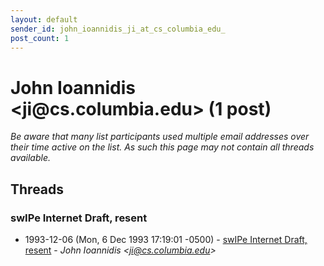 ```yaml
---
layout: default
sender_id: john_ioannidis_ji_at_cs_columbia_edu_
post_count: 1
---
```


# John Ioannidis <ji<span>@</span>cs.columbia.edu> (1 post)

_Be aware that many list participants used multiple email addresses over their time active on the list. As such this page may not contain all threads available._

## Threads

### swIPe Internet Draft, resent
+ 1993-12-06 (Mon, 6 Dec 1993 17:19:01 -0500) - [swIPe Internet Draft, resent](/archive/1993/12/f112b70c65da1958c9e4b633ab813826f92c818c8d6b1067d0954982f0a8618f) - _John Ioannidis \<ji@cs.columbia.edu\>_

